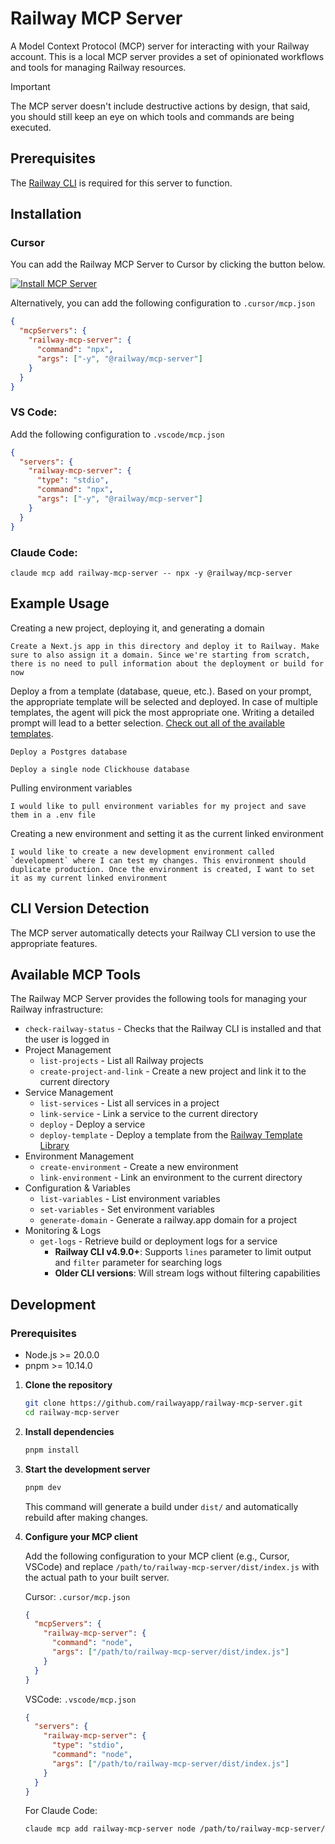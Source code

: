 # Railway MCP Server

A Model Context Protocol (MCP) server for interacting with your Railway account. This is a local MCP server provides a set of opinionated workflows and tools for managing Railway resources.

> [!IMPORTANT]
> The MCP server doesn't include destructive actions by design, that said, you should still keep an eye on which tools and commands are being executed.

## Prerequisites

The [Railway CLI](https://docs.railway.com/guides/cli) is required for this server to function.

## Installation

### Cursor

You can add the Railway MCP Server to Cursor by clicking the button below.

[![Install MCP Server](https://cursor.com/deeplink/mcp-install-dark.svg)](https://cursor.com/en/install-mcp?name=railway-mcp-server&config=eyJjb21tYW5kIjoibnB4IC15IEByYWlsd2F5L21jcC1zZXJ2ZXIifQ%3D%3D)

Alternatively, you can add the following configuration to `.cursor/mcp.json`

```json
{
  "mcpServers": {
    "railway-mcp-server": {
      "command": "npx",
      "args": ["-y", "@railway/mcp-server"]
    }
  }
}
```

### VS Code:

Add the following configuration to `.vscode/mcp.json`

```json
{
  "servers": {
    "railway-mcp-server": {
      "type": "stdio",
      "command": "npx",
      "args": ["-y", "@railway/mcp-server"]
    }
  }
}
```

### Claude Code:

```shell
claude mcp add railway-mcp-server -- npx -y @railway/mcp-server
```

## Example Usage

Creating a new project, deploying it, and generating a domain

```text
Create a Next.js app in this directory and deploy it to Railway. Make sure to also assign it a domain. Since we're starting from scratch, there is no need to pull information about the deployment or build for now
```

Deploy a from a template (database, queue, etc.). Based on your prompt, the appropriate template will be selected and deployed. In case of multiple templates, the agent will pick the most appropriate one. Writing a detailed prompt will lead to a better selection. [Check out all of the available templates](https://railway.com/deploy).

```text
Deploy a Postgres database
```

```text
Deploy a single node Clickhouse database
```

Pulling environment variables

```text
I would like to pull environment variables for my project and save them in a .env file
```

Creating a new environment and setting it as the current linked environment

```text
I would like to create a new development environment called `development` where I can test my changes. This environment should duplicate production. Once the environment is created, I want to set it as my current linked environment
```

## CLI Version Detection

The MCP server automatically detects your Railway CLI version to use the appropriate features.

## Available MCP Tools

The Railway MCP Server provides the following tools for managing your Railway infrastructure:

- `check-railway-status` - Checks that the Railway CLI is installed and that the user is logged in
- Project Management
  - `list-projects` - List all Railway projects
  - `create-project-and-link` - Create a new project and link it to the current directory
- Service Management
  - `list-services` - List all services in a project
  - `link-service` - Link a service to the current directory
  - `deploy` - Deploy a service
  - `deploy-template` - Deploy a template from the [Railway Template Library](https://railway.com/deploy)
- Environment Management
  - `create-environment` - Create a new environment
  - `link-environment` - Link an environment to the current directory
- Configuration & Variables
  - `list-variables` - List environment variables
  - `set-variables` - Set environment variables
  - `generate-domain` - Generate a railway.app domain for a project
- Monitoring & Logs
  - `get-logs` - Retrieve build or deployment logs for a service
    - **Railway CLI v4.9.0+**: Supports `lines` parameter to limit output and `filter` parameter for searching logs
    - **Older CLI versions**: Will stream logs without filtering capabilities

## Development

### Prerequisites

- Node.js >= 20.0.0
- pnpm >= 10.14.0

1. **Clone the repository**

   ```bash
   git clone https://github.com/railwayapp/railway-mcp-server.git
   cd railway-mcp-server
   ```

2. **Install dependencies**

   ```bash
   pnpm install
   ```

3. **Start the development server**

   ```bash
   pnpm dev
   ```

   This command will generate a build under `dist/` and automatically rebuild after making changes.

4. **Configure your MCP client**

   Add the following configuration to your MCP client (e.g., Cursor, VSCode) and replace `/path/to/railway-mcp-server/dist/index.js` with the actual path to your built server.

   Cursor: `.cursor/mcp.json`

   ```json
   {
     "mcpServers": {
       "railway-mcp-server": {
         "command": "node",
         "args": ["/path/to/railway-mcp-server/dist/index.js"]
       }
     }
   }
   ```

   VSCode: `.vscode/mcp.json`

   ```json
   {
     "servers": {
       "railway-mcp-server": {
         "type": "stdio",
         "command": "node",
         "args": ["/path/to/railway-mcp-server/dist/index.js"]
       }
     }
   }
   ```

   For Claude Code:

   ```bash
   claude mcp add railway-mcp-server node /path/to/railway-mcp-server/railway-mcp-server/dist/index.js
   ```
